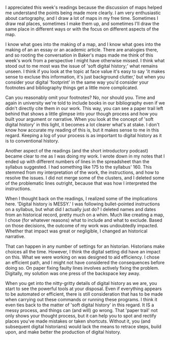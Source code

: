 I appreciated this week's readings because the discussion of maps helped me understand the points being made more clearly. I am very enthusiastic about cartography, and I draw a lot of maps in my free time. Sometimes I draw real places, sometimes I make them up, and sometimes I'll draw the same place in different ways or with the focus on different aspects of the map.

I know what goes into the making of a map, and I know what goes into the making of an an essay or an academic article. There are analogies there, and so rooting the conversation in Baker's maps made me think of this week's work from a perspective I might have otherwise missed. I think what stood out to me most was the issue of 'soft digital history;' what remains unseen. I think if you look at the topic at face value it's easy to say 'it makes sense to excluse this information, it's just background clutter,' but when you consider your digital 'footprint' in the same way you'd consider your footnotes and bibliography things get a little more complicated.

Can you reasonably omit your footnotes? No, nor should you. Time and again in university we're told to include books in our bibliography even if we didn't directly cite them in our work. This way, you can see a paper trail left behind that shows a little glimpse into your though process and how you built your argument or narrative. When you look at the concept of 'soft digital history' in this light, it becomes a lot clearer what's at stake. I don't know how accurate my reading of this is, but it makes sense to me in this regard. Keeping a log of your process is as important to digital history as it is to conventional history.

Another aspect of the readings (and the short introductory podcast) became clear to me as I was doing my work. I wrote down in my notes that I ended up with different numbers of lines in the spreadsheet than the syllabus suggested. I had something like 175 to the syllabus' 160. This stemmed from my interpretation of the work, the instructions, and how to resolve the issues. I did not merge some of the clusters, and I deleted some of the problematic lines outright, because that was how I interpreted the instructions.

When I thought back on the readings, I realized some of the implications here. 'Digital history is MESSY.' I was following bullet-pointed instructions on a syllabus, but what did I actually just do? I deleted names and dates from an historical record, pretty much on a whim. Much like creating a map, I chose (for whatever reasons) what to include and what to exclude. Based on those decisions, the outcome of my work was undoubtedly impacted. Whether that impact was great or negligible, I changed an historical narrative.

That can happen in any number of settings for an historian. Historians make choices all the time. However, I think the digital setting did have an impact on this. What we were working on was designed to aid efficiency. I chose an efficient path, and I might not have considered the consequences before doing so. On paper fixing faulty lines involves actively fixing the problem. Digitally, my solution was one press of the backspace key away.

When you get into the nitty-gritty details of digital history as we are, you start to see the powerful tools at your disposal. Even if everything appears to be automated or efficient, there is still consideration that has to be made when carrying out these commands or running these programs. I think it even ties back to the matter of 'soft digital history' in this regard. It IS a messy process, and things can (and will) go wrong. That 'paper trail' not only shows your thought process, but it can help you to spot and rectify places you've made mistakes or taken shortcuts. Without it, you (and subsequent digital historians) would lack the means to retrace steps, build upon, and make better the production of digital history.
